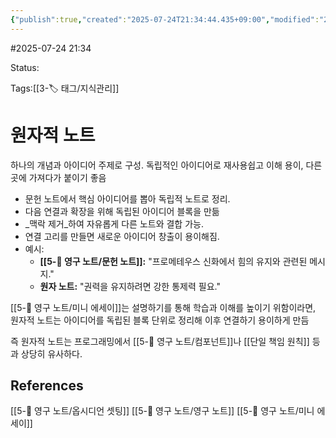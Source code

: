 ```yaml
---
{"publish":true,"created":"2025-07-24T21:34:44.435+09:00","modified":"2025-08-01T00:19:45.513+09:00","cssclasses":""}
---
```


#2025-07-24 21:34

Status: 

Tags:[[3-🏷️ 태그/지식관리]]

# 원자적 노트
하나의 개념과 아이디어 주제로 구성.
독립적인 아이디어로 재사용쉽고 이해 용이, 다른 곳에 가져다가 붙이기 좋음

- 문헌 노트에서 핵심 아이디어를 뽑아 독립적 노트로 정리.
-  다음 연결과 확장을 위해 독립된 아이디어 블록을 만듦
- _맥락 제거_하여 자유롭게 다른 노트와 결합 가능.
- 연결 고리를 만들면 새로운 아이디어 창출이 용이해짐.
- 예시:
    - **[[5-💎 영구 노트/문헌 노트]]:** "프로메테우스 신화에서 힘의 유지와 관련된 메시지."
    - **원자 노트:** "권력을 유지하려면 강한 통제력 필요."


[[5-💎 영구 노트/미니 에세이]]는 설명하기를 통해 학습과 이해를 높이기 위함이라면,
원자적 노트는 아이디어를 독립된 블록 단위로 정리해 이후 연결하기 용이하게 만듬

즉 원자적 노트는
프로그래밍에서 [[5-💎 영구 노트/컴포넌트]]나 [[단일 책임 원칙]] 등과 상당히 유사하다.



## References
 [[5-💎 영구 노트/옵시디언 셋팅]]
 [[5-💎 영구 노트/영구 노트]]
 [[5-💎 영구 노트/미니 에세이]]